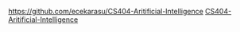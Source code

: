 https://github.com/ecekarasu/CS404-Aritificial-Intelligence
[CS404-Aritificial-Intelligence](https://github.com/ecekarasu/CS404-Aritificial-Intelligence)
 
